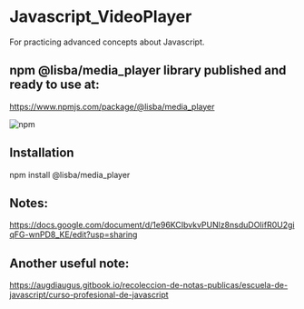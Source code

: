 # Javascript_VideoPlayer
For practicing advanced concepts about Javascript.

## npm @lisba/media_player library published and ready to use at:
https://www.npmjs.com/package/@lisba/media_player

![npm](https://img.shields.io/npm/v/@lisba/media_player)
## Installation
npm install @lisba/media_player

## Notes:
https://docs.google.com/document/d/1e96KCIbvkvPUNlz8nsduDOIifR0U2giqFG-wnPD8_KE/edit?usp=sharing

## Another useful note:
https://augdiaugus.gitbook.io/recoleccion-de-notas-publicas/escuela-de-javascript/curso-profesional-de-javascript
